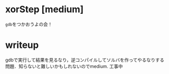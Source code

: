 # xorStep [medium]
`gdb`をつかおうよの会！

# writeup
gdbで実行して結果を見るなり，逆コンパイルしてソルバを作ってやるなりする問題．知らないと難しいかもしれないのでmedium.
工事中